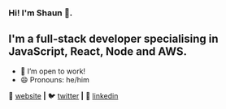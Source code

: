 ### Hi! I'm Shaun 👋.

## I'm a full-stack developer specialising in JavaScript, React, Node and AWS.

- 🔭 I’m open to work!
- 😄 Pronouns: he/him

🏡 [website][website] **|** 
🐦 [twitter][twitter] **|** 
👔 [linkedin][linkedin]

[website]: https://shaunorpen.com
[twitter]: https://twitter.com/shaunorpen
[linkedin]: https://linkedin.com/in/shaunorpen
